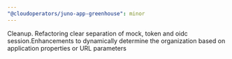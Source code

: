 ```yaml
---
"@cloudoperators/juno-app-greenhouse": minor
---
```


Cleanup. Refactoring clear separation of mock, token and oidc session.Enhancements to dynamically determine the organization based on application properties or URL parameters
